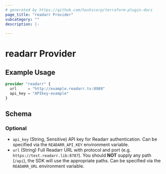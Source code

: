 ```yaml
---
# generated by https://github.com/hashicorp/terraform-plugin-docs
page_title: "readarr Provider"
subcategory: ""
description: |-
  
---
```


# readarr Provider



## Example Usage

```terraform
provider "readarr" {
  url     = "http://example.readarr.tv:8989"
  api_key = "APIkey-example"
}
```

<!-- schema generated by tfplugindocs -->
## Schema

### Optional

- `api_key` (String, Sensitive) API key for Readarr authentication. Can be specified via the `READARR_API_KEY` environment variable.
- `url` (String) Full Readarr URL with protocol and port (e.g. `https://test.readarr.lib:8787`). You should **NOT** supply any path (`/api`), the SDK will use the appropriate paths. Can be specified via the `READARR_URL` environment variable.
